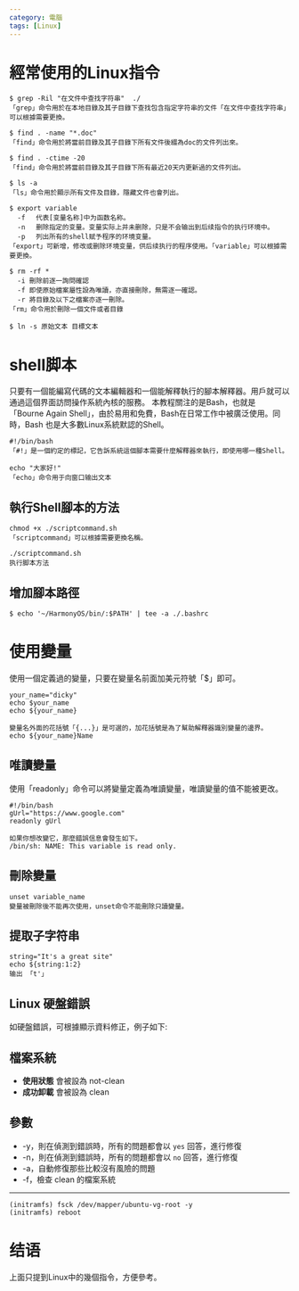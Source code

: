 ```yaml
---
category: 電腦
tags: [Linux]
---
```


# 經常使用的Linux指令

```
$ grep -Ril "在文件中查找字符串"  ./
「grep」命令用於在本地目錄及其子目錄下查找包含指定字符串的文件「在文件中查找字符串」可以根據需要更換。

$ find . -name "*.doc"
「find」命令用於將當前目錄及其子目錄下所有文件後綴為doc的文件列出來。

$ find . -ctime -20
「find」命令用於將當前目錄及其子目錄下所有最近20天内更新過的文件列出。

$ ls -a
「ls」命令用於顯示所有文件及目錄，隱藏文件也會列出。

$ export variable
  -f 　代表[变量名称]中为函数名称。
  -n 　删除指定的变量。变量实际上并未删除，只是不会输出到后续指令的执行环境中。
  -p 　列出所有的shell赋予程序的环境变量。
「export」可新增，修改或删除环境变量，供后续执行的程序使用。「variable」可以根據需要更換。

$ rm -rf *
  -i 刪除前逐一詢問確認
  -f 即使原始檔案屬性設為唯讀，亦直接刪除，無需逐一確認。
  -r 將目錄及以下之檔案亦逐一刪除。
「rm」命令用於刪除一個文件或者目錄

$ ln -s 原始文本 目標文本
```

# shell脚本
只要有一個能編寫代碼的文本編輯器和一個能解釋執行的腳本解釋器。用戶就可以通過這個界面訪問操作系統內核的服務。
本教程關注的是Bash，也就是「Bourne Again Shell」，由於易用和免費，Bash在日常工作中被廣泛使用。同時，Bash 也是大多數Linux系統默認的Shell。

```
#!/bin/bash
「#!」是一個約定的標記，它告訴系統這個腳本需要什麼解釋器來執行，即使用哪一種Shell。

echo "大家好!"
「echo」命令用于向窗口输出文本
```

## 執行Shell腳本的方法

```
chmod +x ./scriptcommand.sh  
「scriptcommand」可以根據需要更換名稱。

./scriptcommand.sh  
执行脚本方法
```

## 增加腳本路徑

```
$ echo '~/HarmonyOS/bin/:$PATH' | tee -a ./.bashrc
```

# 使用變量
使用一個定義過的變量，只要在變量名前面加美元符號「$」即可。

```
your_name="dicky"
echo $your_name
echo ${your_name}

變量名外面的花括號「{...}」是可選的，加花括號是為了幫助解釋器識別變量的邊界。
echo ${your_name}Name
```
## 唯讀變量
使用「readonly」命令可以將變量定義為唯讀變量，唯讀變量的值不能被更改。
```
#!/bin/bash
gUrl="https://www.google.com"
readonly gUrl

如果你想改變它，那麼錯誤信息會發生如下。
/bin/sh: NAME: This variable is read only.
```
## 刪除變量
```
unset variable_name
變量被刪除後不能再次使用，unset命令不能刪除只讀變量。
```
## 提取子字符串
```
string="It's a great site"
echo ${string:1:2} 
输出 「t'」
```
## Linux 硬盤錯誤

如硬盤錯誤，可根據顯示資料修正，例子如下:
## 檔案系統
- **使用狀態** 會被設為 not-clean
- **成功卸載** 會被設為 clean
## 參數 
-   -y，則在偵測到錯誤時，所有的問題都會以 `yes` 回答，進行修復
-   -n，則在偵測到錯誤時，所有的問題都會以 `no` 回答，進行修復
-   -a，自動修復那些比較沒有風險的問題
-   -f，檢查 clean 的檔案系統

 ---
 
```
(initramfs) fsck /dev/mapper/ubuntu-vg-root -y
(initramfs) reboot
```

# 结语
上面只提到Linux中的幾個指令，方便參考。
